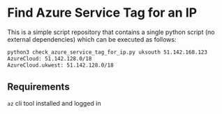 # Find Azure Service Tag for an IP

This is a simple script repository that contains a single python script (no external dependencies) which can be executed as follows:

```bash
python3 check_azure_service_tag_for_ip.py uksouth 51.142.168.123
AzureCloud: 51.142.128.0/18
AzureCloud.ukwest: 51.142.128.0/18
```

## Requirements

`az` cli tool installed and logged in
